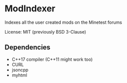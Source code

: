 # ModIndexer
Indexes all the user created mods on the Minetest forums


License: MIT (previously BSD 3-Clause)


## Dependencies

 * C++17 compiler (C++11 might work too)
 * CURL
 * jsoncpp
 * myhtml
